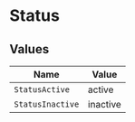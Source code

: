 # Status


## Values

| Name             | Value            |
| ---------------- | ---------------- |
| `StatusActive`   | active           |
| `StatusInactive` | inactive         |